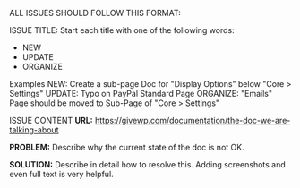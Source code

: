 ALL ISSUES SHOULD FOLLOW THIS FORMAT:

ISSUE TITLE:
Start each title with one of the following words:
  * NEW
  * UPDATE
  * ORGANIZE

Examples
NEW: Create a sub-page Doc for "Display Options" below "Core > Settings" 
UPDATE: Typo on PayPal Standard Page
ORGANIZE: "Emails" Page should be moved to Sub-Page of "Core > Settings"

ISSUE CONTENT
**URL:** https://givewp.com/documentation/the-doc-we-are-talking-about

**PROBLEM:** Describe why the current state of the doc is not OK.

**SOLUTION:** Describe in detail how to resolve this. Adding screenshots and even full text is very helpful.